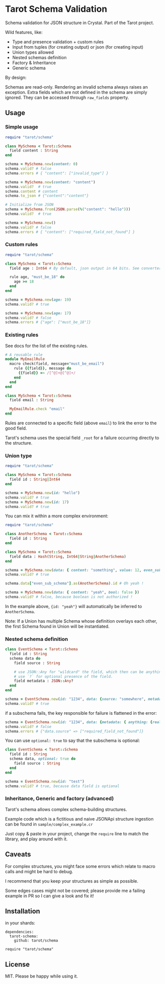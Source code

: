 # Tarot Schema Validation

Schema validation for JSON structure in Crystal. Part of the Tarot project.

Wild features, like:

- Type and presence validation + custom rules
- Input from tuples (for creating output) or json (for creating input)
- Union types allowed
- Nested schemas definition
- Factory & Inheritance
- Generic schema

By design:

Schemas are read-only.
Rendering an invalid schema always raises an exception.
Extra fields which are not defined in the schema are simply ignored.
They can be accessed through `raw_fields` property.

## Usage

### Simple usage

```ruby
require "tarot/schema"

class MySchema < Tarot::Schema
  field content : String
end

schema = MySchema.new(content: 0)
schema.valid? # false
schema.errors # { "content": ["invalid_type"] }

schema = MySchema.new(content: "content")
schema.valid?  # true
schema.content # content
schema.to_json # {"content":"content"}

# Initialize from JSON
schema = MySchema.from(JSON.parse(%("content": "hello")))
schema.valid?  # true

schema = MySchema.new()
schema.valid? # false
schema.errors # { "content": ["required_field_not_found"] }
```

### Custom rules

```ruby
require "tarot/schema"

class MySchema < Tarot::Schema
  field age : Int64 # By default, json output in 64 bits. See converter for additional usage.

  rule age, "must_be_18" do
    age >= 18
  end
end

schema = MySchema.new(age: 19)
schema.valid? # true

schema = MySchema.new(age: 17)
schema.valid? # false
schema.errors # {"age": ["must_be_18"]}
```

### Existing rules

See docs for the list of the existing rules.

```ruby
# A reusable rule
module MyEmailRule
  macro check(field, message="must_be_email")
    rule {{field}}, message do
      {{field}} =~ /[^@]+@[^@]+/
    end
  end
end

class MySchema < Tarot::Schema
  field email : String

  MyEmailRule.check "email"
end
```

Rules are connected to a specific field (above `email`) to link the error
to the good field.

Tarot's schema uses the special field `_root` for a failure occurring directly to
the structure.

### Union type

```ruby
require "tarot/schema"

class MySchema < Tarot::Schema
  field id : String|Int64
end

schema = MySchema.new(id: "hello")
schema.valid? # true
schema = MySchema.new(id: 17)
schema.valid? # true
```

You can mix it within a more complex environment:

```ruby
require "tarot/schema"

class AnotherSchema < Tarot::Schema
  field id : String
end

class MySchema < Tarot::Schema
  field data : Hash(String, Int64|String|AnotherSchema)
end

schema = MySchema.new(data: { content: "something", value: 12, even_sub_schema: {id: "Oh yeah !"} })
schema.valid? # true

schema.data["even_sub_schema"].as(AnotherSchema).id # Oh yeah !

schema = MySchema.new(data: { content: "yeah", bool: false })
schema.valid? # false, because boolean is not authorized !
```

In the example above, `{id: "yeah"}` will automatically be inferred to `AnotherSchema`.

Note: If a Union has multiple Schema whose definition overlays each other, the
first Schema found in Union will be instantiated.

### Nested schema definition

```ruby
class EventSchema < Tarot::Schema
  field id : String
  schema data do
    field source : String

    # use JSON::Any for "wildcard" the field, which then can be anything.
    # use `?` for optional presence of the field.
    field metadata : JSON::Any?
  end
end

schema = EventSchema.new(id: "1234", data: {source: "somewhere", metadata: { anything: {really: true} }})
schema.valid? # true
```

if a subschema fails, the key responsible for failure is flattened in the error:

```ruby
schema = EventSchema.new(id: "1234", data: {metadata: { anything: {really: true} }})
schema.valid? # false
schema.errors # {"data.source" => ["required_field_not_found"]}
```

You can use `optional: true` to say that the subschema is optional:

```ruby
class EventSchema < Tarot::Schema
  field id : String
  schema data, optional: true do
    field source : String
  end
end

schema = EventSchema.new(id: "test")
schema.valid? # true, because data field is optional
```

### Inheritance, Generic and factory (advanced)

Tarot's schema allows complex schema-building structures.

Example code which is a fictitious and naive JSONApi structure
ingestion can be found in `sample/complex_example.cr`

Just copy & paste in your project, change the `require` line to match
the library, and play around with it.

## Caveats

For complex structures, you might face some errors which relate to macro
calls and might be hard to debug.

I recommend that you keep your structures as simple as possible.

Some edges cases might not be covered; please provide me a failing example in PR so I can give a look and fix it!

## Installation

in your shards:

```
dependencies:
  tarot-schema:
    github: tarot/schema
```

```
require "tarot/schema"
```

## License

MIT. Please be happy while using it.